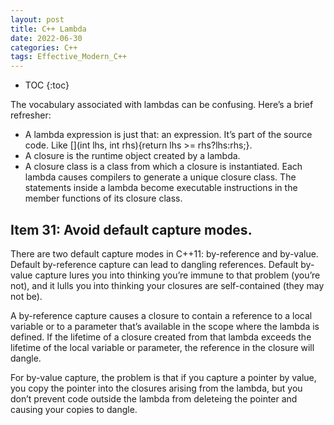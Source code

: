 ```yaml
---
layout: post
title: C++ Lambda
date: 2022-06-30
categories: C++
tags: Effective_Modern_C++
---
```


* TOC
{:toc}

The vocabulary associated with lambdas can be confusing. Here’s a brief refresher:

* A lambda expression is just that: an expression. It’s part of the source code. Like [](int lhs, int rhs){return lhs >= rhs?lhs:rhs;}.
* A closure is the runtime object created by a lambda.
* A closure class is a class from which a closure is instantiated. Each lambda causes compilers to generate a unique closure class. The statements inside a lambda become executable instructions in the member functions of its closure class.

## Item 31: Avoid default capture modes.

There are two default capture modes in C++11: by-reference and by-value. Default by-reference capture can lead to dangling references. Default by-value capture lures you into thinking you’re immune to that problem (you’re not), and it lulls you into thinking your closures are self-contained (they may not be).

A by-reference capture causes a closure to contain a reference to a local variable or to a parameter that’s available in the scope where the lambda is defined. If the lifetime of a closure created from that lambda exceeds the lifetime of the local variable or parameter, the reference in the closure will dangle.

For by-value capture, the problem is that if you capture a pointer by value, you copy the pointer into the closures arising from the lambda, but you don’t prevent code outside the lambda from deleteing the pointer and causing your copies to dangle.

